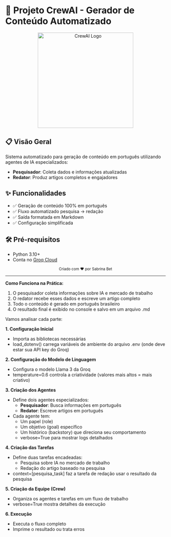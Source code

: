 # 🚀 Projeto CrewAI - Gerador de Conteúdo Automatizado

<div align="center">
  <img src="https://media.licdn.com/dms/image/v2/D4D12AQE88NdPMRH-Lw/article-cover_image-shrink_720_1280/article-cover_image-shrink_720_1280/0/1715302082269?e=2147483647&v=beta&t=qzfY-i7VTiIIOpaQ8kDHApida_Nj3mu62C_c4licItw" width="300" alt="CrewAI Logo">
</div>

## 📋 Visão Geral

Sistema automatizado para geração de conteúdo em português utilizando agentes de IA especializados:

- **Pesquisador**: Coleta dados e informações atualizadas
- **Redator**: Produz artigos completos e engajadores

## ✨ Funcionalidades

- ✅ Geração de conteúdo 100% em português
- ✅ Fluxo automatizado pesquisa → redação
- ✅ Saída formatada em Markdown
- ✅ Configuração simplificada

## 🛠️ Pré-requisitos

- Python 3.10+
- Conta no [Groq Cloud](https://console.groq.com/)

<div align="center"> <sub>Criado com ❤️ por Sabrina Bet</sub> </div>

<hr>

**Como Funciona na Prática:**

1. O pesquisador coleta informações sobre IA e mercado de trabalho
1. O redator recebe esses dados e escreve um artigo completo
1. Todo o conteúdo é gerado em português brasileiro
1. O resultado final é exibido no console e salvo em um arquivo .md

Vamos analisar cada parte:

**1. Configuração Inicial**

- Importa as bibliotecas necessárias
- load_dotenv() carrega variáveis de ambiente do arquivo .env (onde deve estar sua API key do Groq)

**2. Configuração do Modelo de Linguagem**

- Configura o modelo Llama 3 da Groq
- temperature=0.6 controla a criatividade (valores mais altos = mais criativo)

**3. Criação dos Agentes**

- Define dois agentes especializados:
  - **Pesquisador**: Busca informações em português
  - **Redator**: Escreve artigos em português
- Cada agente tem:
  - Um papel (role)
  - Um objetivo (goal) específico
  - Um histórico (backstory) que direciona seu comportamento
  - verbose=True para mostrar logs detalhados

**4. Criação das Tarefas**

- Define duas tarefas encadeadas:
  - Pesquisa sobre IA no mercado de trabalho
  - Redação do artigo baseado na pesquisa
- context=[pesquisa\_task] faz a tarefa de redação usar o resultado da pesquisa

**5. Criação da Equipe (Crew)**

- Organiza os agentes e tarefas em um fluxo de trabalho
- verbose=True mostra detalhes da execução

**6. Execução**

- Executa o fluxo completo
- Imprime o resultado ou trata erros